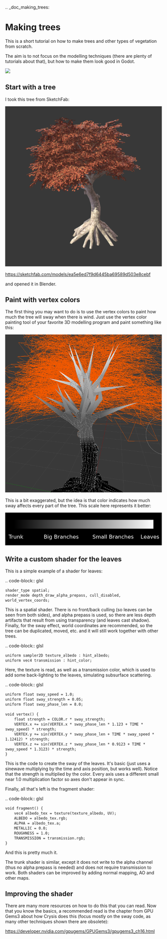 .. _doc_making_trees:

Making trees
============

This is a short tutorial on how to make trees and other types of vegetation from scratch.

The aim is to not focus on the modelling techniques (there are plenty of tutorials about that), but how to make them look good in Godot.

![](img/tree_sway.gif)

Start with a tree
-----------------

I took this tree from SketchFab:

![](img/tree_base.png)

https://sketchfab.com/models/ea5e6ed7f9d6445ba69589d503e8cebf

and opened it in Blender.

Paint with vertex colors
------------------------

The first thing you may want to do is to use the vertex colors to paint how much the tree will sway when there is wind. Just use the vertex color painting tool of your favorite 3D modelling program and paint something like this:

![](img/tree_vertex_paint.png)

This is a bit exaggerated, but the idea is that color indicates how much sway affects every part of the tree. This scale here represents it better:

![](img/tree_gradient.png)

Write a custom shader for the leaves
------------------------------------

This is a simple example of a shader for leaves:

.. code-block:: glsl

    shader_type spatial;
    render_mode depth_draw_alpha_prepass, cull_disabled, world_vertex_coords;

This is a spatial shader. There is no front/back culling (so leaves can be seen from both sides), and alpha prepass is used, so there are less depth artifacts that result from using transparency (and leaves cast shadow). Finally, for the sway effect, world coordinates are recommended, so the tree can be duplicated, moved, etc. and it will still work together with other trees.

.. code-block:: glsl

    uniform sampler2D texture_albedo : hint_albedo;
    uniform vec4 transmission : hint_color;

Here, the texture is read, as well as a transmission color, which is used to add some back-lighting to the leaves, simulating subsurface scattering.


.. code-block:: glsl

    uniform float sway_speed = 1.0;
    uniform float sway_strength = 0.05;
    uniform float sway_phase_len = 8.0;

    void vertex() {
        float strength = COLOR.r * sway_strength;
        VERTEX.x += sin(VERTEX.x * sway_phase_len * 1.123 + TIME * sway_speed) * strength;
        VERTEX.y += sin(VERTEX.y * sway_phase_len + TIME * sway_speed * 1.12412) * strength;
        VERTEX.z += sin(VERTEX.z * sway_phase_len * 0.9123 + TIME * sway_speed * 1.3123) * strength;
    }

This is the code to create the sway of the leaves. It's basic (just uses a sinewave multiplying by the time and axis position, but works well). Notice that the strength is multiplied by the color. Every axis uses a different small near 1.0 multiplication factor so axes don't appear in sync.


Finally, all that's left is the fragment shader:

.. code-block:: glsl

    void fragment() {
        vec4 albedo_tex = texture(texture_albedo, UV);
        ALBEDO = albedo_tex.rgb;
        ALPHA = albedo_tex.a;
        METALLIC = 0.0;
        ROUGHNESS = 1.0;
        TRANSMISSION = transmission.rgb;
    }

And this is pretty much it.

The trunk shader is similar, except it does not write to the alpha channel (thus no alpha prepass is needed) and does not require transmission to work. Both shaders can be improved by adding normal mapping, AO and other maps.

Improving the shader
--------------------

There are many more resources on how to do this that you can read. Now that you know the basics, a recommended read is the chapter from GPU Gems3 about how Crysis does this
(focus mostly on the sway code, as many other techniques shown there are obsolete):

https://developer.nvidia.com/gpugems/GPUGems3/gpugems3_ch16.html

